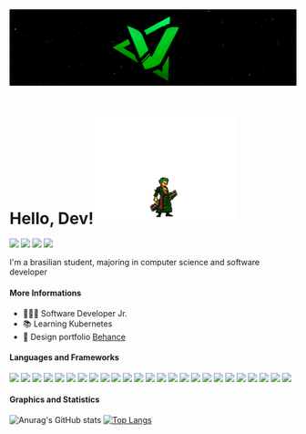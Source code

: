 <img src="https://github.com/CodeVsk/CodeVsk/blob/main/banner-vsk.png?raw=true" alt="CodeVSK" style="filter: hue-rotate(90deg);">

# Hello, Dev!<img src="https://github.com/CodeVsk/CodeVsk/blob/main/zoro-animation.gif?raw=true" width="250" height="200" alt="CodeVSK"/>

<a href="mailto:vynycyusvieira@gmail.com">![](https://img.shields.io/badge/Gmail-vynycyusvieira@gmail.com-informational?style=flat-square&logo=gmail&logoColor=white&link=mailto:vynycyusvieira@gmail.com&color=006E00)</a>
![](https://img.shields.io/badge/Telegram-t.me/codevsk-informational?style=flat-square&logo=telegram&logoColor=white&link=https://t.me/codevsk&color=006E00)
<a href="https://twitter.com/vinevsk">![](https://img.shields.io/badge/Twitter-@vinevsk-informational?style=flat-square&logo=twitter&logoColor=white&link=https://twitter.com/vinevsk&color=006E00)</a>
<a href="https://www.linkedin.com/in/viniciusvieiravsk/">![](https://img.shields.io/badge/Linkedin-in/viniciusvieiravsk-informational?style=flat-square&logo=linkedin&logoColor=white&link=https://www.linkedin.com/in/viniciusvieiravsk/&color=006E00)</a>


I'm a brasilian student, majoring in computer science and software developer

#### More Informations

- 👨🏻‍💻 Software Developer Jr.
- 📚 Learning Kubernetes
- 📂 Design portfolio <a href="https://www.behance.net/viniciusvieira34">Behance<a/>


#### Languages and Frameworks

![](https://img.shields.io/badge/Editor-VSCode-informational?style=flat&logo=visualstudiocode&logoColor=white&color=006E00)
![](https://img.shields.io/badge/Code-Html-informational?style=flat&logo=html5&logoColor=white&color=006E00)
![](https://img.shields.io/badge/Code-Css-informational?style=flat&logo=css3&logoColor=white&color=006E00)
![](https://img.shields.io/badge/Code-Javascript-informational?style=flat&logo=javascript&logoColor=white&color=006E00)
![](https://img.shields.io/badge/Code-NodeJS-informational?style=flat&logo=nodedotjs&logoColor=white&color=006E00)
![](https://img.shields.io/badge/Code-TypeScript-informational?style=flat&logo=typescript&logoColor=white&color=006E00) 
![](https://img.shields.io/badge/Code-.NET-informational?style=flat&logo=dotnet&logoColor=white&color=006E00)
![](https://img.shields.io/badge/Code-Python-informational?style=flat&logo=python&logoColor=white&color=006E00)
![](https://img.shields.io/badge/Code-Java-informational?style=flat&logo=java&logoColor=white&color=006E00)
![](https://img.shields.io/badge/Code-SharePoint-Microsoft?style=flat&logo=MicrosoftSharePoint&logoColor=white&color=006E00)
![](https://img.shields.io/badge/Code-Power%20Automate-Microsoft?style=flat&logo=PowerAutomate&logoColor=white&color=006E00)
![](https://img.shields.io/badge/Code-Power%20Apps-informational?style=flat&logo=powerapps&logoColor=white&color=006E00)
![](https://img.shields.io/badge/Code-ReactJS-informational?style=flat&logo=react&logoColor=white&color=006E00)
![](https://img.shields.io/badge/Code-NextJS-informational?style=flat&logo=nextdotjs&logoColor=white&color=006E00)
![](https://img.shields.io/badge/Code-VueJS-informational?style=flat&logo=vuedotjs&logoColor=white&color=006E00)
![](https://img.shields.io/badge/Tools-Docker-informational?style=flat&logo=docker&logoColor=white&color=006E00)
![](https://img.shields.io/badge/Tools-Kubernetes-informational?style=flat&logo=kubernetes&logoColor=white&color=006E00)
![](https://img.shields.io/badge/Database-MySQL-informational?style=flat&logo=mysql&logoColor=white&color=006E00)
![](https://img.shields.io/badge/Database-MongoDB-informational?style=flat&logo=mongodb&logoColor=white&color=006E00)
![](https://img.shields.io/badge/Database-PostgreSQL-informational?style=flat&logo=postgresql&logoColor=white&color=006E00)
![](https://img.shields.io/badge/Cms-Ghost-informational?style=flat&logo=ghost&logoColor=white&color=006E00)
![](https://img.shields.io/badge/Cms-Wordpress-informational?style=flat&logo=wordpress&logoColor=white&color=006E00)
![](https://img.shields.io/badge/Design-Photoshop-informational?style=flat&logo=adobephotoshop&logoColor=white&color=006E00)
![](https://img.shields.io/badge/Design-Figma-informational?style=flat&logo=figma&logoColor=white&color=006E00)
![](https://img.shields.io/badge/Design-Canva-informational?style=flat&logo=canva&logoColor=white&color=006E00)    
  
#### Graphics and Statistics  
  
![Anurag's GitHub stats](https://github-readme-stats.vercel.app/api?username=codevsk&theme=dracula&show_icons=false&title_color=006E00&hide_border=true&hide=issues,contribs) [![Top Langs](https://github-readme-stats.vercel.app/api/top-langs/?username=codevsk&layout=compact&theme=dracula&title_color=006E00&hide_border=true&langs_count=8)](https://github.com/anuraghazra/github-readme-stats)
